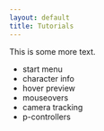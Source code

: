 ```yaml
---
layout: default
title: Tutorials
---
```



This is some more text.

- start menu
- character info
- hover preview
- mouseovers
- camera tracking
- p-controllers

<!--

# Text Editing

[TK]

# Vim

[TK]

# Shell Scripting

[TK]

# Answer Set Programming

[TK]

# Web Development

[TK]

-->
